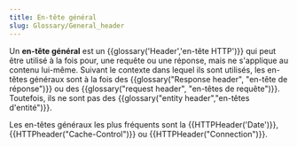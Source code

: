 ```yaml
---
title: En-tête général
slug: Glossary/General_header
---
```


Un **en-tête général** est un {{glossary('Header','en-tête HTTP')}} qui peut être utilisé à la fois pour, une requête ou une réponse, mais ne s'applique au contenu lui-même. Suivant le contexte dans lequel ils sont utilisés, les en-têtes généraux sont à la fois des {{glossary("Response header", "en-tête de réponse")}} ou des {{glossary("request header", "en-têtes de requête")}}. Toutefois, ils ne sont pas des {{glossary("entity header","en-têtes d'entité")}}.

Les en-têtes généraux les plus fréquents sont la {{HTTPHeader('Date')}}, {{HTTPheader("Cache-Control")}} ou {{HTTPHeader("Connection")}}.
